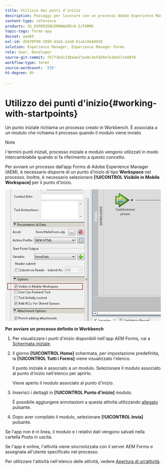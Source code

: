 ```yaml
---
title: Utilizzo dei punti d'inizio
description: Passaggi per lavorare con un processo Adobe Experience Manager Forms dal dispositivo mobile definito in Workbench.
content-type: reference
products: SG_EXPERIENCEMANAGER/6.5/FORMS
topic-tags: forms-app
docset: aem65
exl-id: d5970f90-2899-43a5-a3a0-61a2c844d919
solution: Experience Manager, Experience Manager Forms
role: User, Developer
source-git-commit: f6771bd1338a4e27a48c3efd39efe18e57cb98f9
workflow-type: tm+mt
source-wordcount: '235'
ht-degree: 0%

---
```


# Utilizzo dei punti d&#39;inizio{#working-with-startpoints}

Un punto iniziale richiama un processo creato in Workbench. È associata a un modulo che richiama il processo quando il modulo viene inviato.

>[!NOTE]
>
>I termini punti iniziali, processo iniziale e modulo vengono utilizzati in modo intercambiabile quando si fa riferimento a questo concetto.

Per avviare un processo dall’app Forms di Adobe Experience Manager (AEM), è necessario disporre di un punto d’inizio di tipo **Workspace** nel processo. Inoltre, è necessario selezionare **[!UICONTROL Visibile in Mobile Workspace]** per il punto d&#39;inizio.

![mws_startpoint_select_option](assets/mws_startpoint_select_option.png)

**Per avviare un processo definito in Workbench**

1. Per visualizzare i punti d&#39;inizio disponibili nell&#39;app AEM Forms, vai a [Schermata iniziale](../../forms/using/home-screen.md).
1. Il giorno **[!UICONTROL Home]** schermata, per impostazione predefinita, la **[!UICONTROL Tutti i Forms]** viene visualizzato l&#39;elenco.

   Il punto iniziale è associato a un modulo. Selezionare il modulo associato al punto d&#39;inizio nell&#39;elenco per aprirlo.

   Viene aperto il modulo associato al punto d&#39;inizio.

1. Inserisci i dettagli in **[!UICONTROL Punto d&#39;inizio]** modulo.

   È possibile aggiungere annotazioni a questa attività utilizzando [allegato](../../forms/using/add-attachments.md) pulsante.

1. Dopo aver compilato il modulo, selezionare **[!UICONTROL Invia]** pulsante.

Se l&#39;app non è in linea, il modulo e i relativi dati vengono salvati nella cartella Posta in uscita.

Se l&#39;app è online, l&#39;attività viene sincronizzata con il server AEM Forms e assegnata all&#39;utente specificato nel processo.

Per utilizzare l&#39;attività nell&#39;elenco delle attività, vedere [Apertura di un’attività](/help/forms/using/open-task.md).
